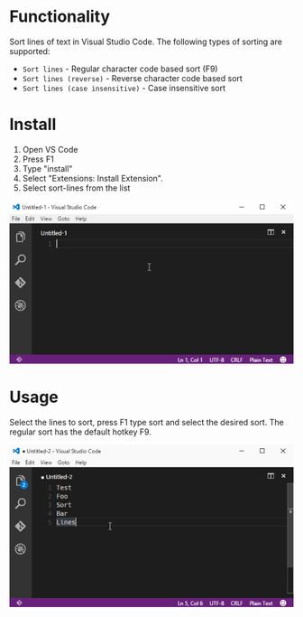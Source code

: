 # Functionality

Sort lines of text in Visual Studio Code. The following types of sorting are supported:

- `Sort lines` - Regular character code based sort (F9)
- `Sort lines (reverse)` - Reverse character code based sort
- `Sort lines (case insensitive)` - Case insensitive sort

# Install

1. Open VS Code
2. Press F1
3. Type "install"
4. Select "Extensions: Install Extension".
5. Select sort-lines from the list 

![Install animation](images/install-animation.gif)

# Usage

Select the lines to sort, press F1 type sort and select the desired sort. The regular sort has the default hotkey F9. 

![Usage animation](images/usage-animation.gif)
